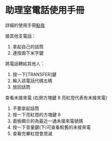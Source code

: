 # 助理室電話使用手冊

詳細的使用手冊[點我](http://ppt.cc/n0oJo)

接其他支電話：

1. 拿起自己的話筒
2. 連按兩下米字鍵

將電話轉給其他人：

1. 按一下[TRANSFER]鍵
2. 輸入該電話代碼五碼
3. 放回話筒

查看未接來電 (右側方塊鍵 8 亮紅燈代表有未接來電)

1. 不要拿起話筒
2. 按一下亮紅燈的方塊鍵 8
3. 面板顯示的為最近一通未接來電號碼
4. 按一下音量鍵(下)可查看較舊的未接來電
5. 查看完畢紅燈會熄滅